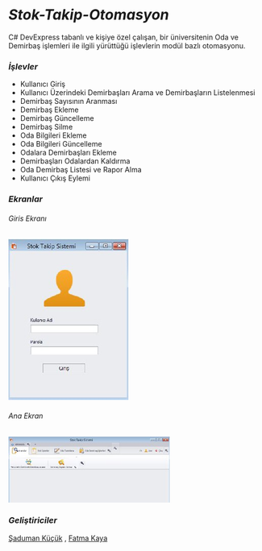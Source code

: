 # *Stok-Takip-Otomasyon*

C# DevExpress tabanlı ve kişiye özel çalışan, bir üniversitenin Oda ve Demirbaş işlemleri
ile ilgili yürüttüğü işlevlerin modül bazlı otomasyonu.

### *İşlevler*
* Kullanıcı Giriş
* Kullanıcı Üzerindeki Demirbaşları Arama ve Demirbaşların Listelenmesi
* Demirbaş Sayısının Aranması
* Demirbaş Ekleme
* Demirbaş Güncelleme
* Demirbaş Silme
* Oda Bilgileri Ekleme
* Oda Bilgileri Güncelleme
* Odalara Demirbaşları Ekleme
* Demirbaşları Odalardan Kaldırma
* Oda Demirbaş Listesi ve Rapor Alma
* Kullanıcı Çıkış Eylemi

### *Ekranlar*

###### *Giris Ekranı*
![Giris Ekranı](https://github.com/FatmaKaya/Stok-Takip-Otomasyon/blob/master/ekran%20g%C3%B6r%C3%BCnt%C3%BCleri/stok_takip_giris.jpg)

###### *Ana Ekran*
![Ana Ekran](https://github.com/FatmaKaya/Stok-Takip-Otomasyon/blob/master/ekran%20g%C3%B6r%C3%BCnt%C3%BCleri/stok_takip_mdi.jpg)

### *Geliştiriciler*
[Şaduman Küçük](https://github.com/sadumankucuk) , [Fatma Kaya](https://github.com/FatmaKaya)
